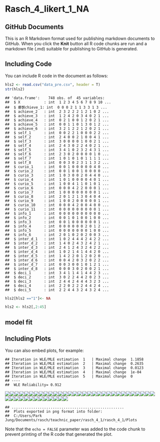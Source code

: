 Rasch\_4\_likert\_1\_NA
================

GitHub Documents
----------------

This is an R Markdown format used for publishing markdown documents to GitHub. When you click the **Knit** button all R code chunks are run and a markdown file (.md) suitable for publishing to GitHub is generated.

Including Code
--------------

You can include R code in the document as follows:

``` r
hls2 <- read.csv("data_pre.csv", header = T)
str(hls2)
```

    ## 'data.frame':    748 obs. of  45 variables:
    ##  $ X           : int  1 2 3 4 5 6 7 8 9 10 ...
    ##  $ 癤풹chieve_1: int  0 0 0 2 1 1 3 3 1 3 ...
    ##  $ achieve_2   : int  2 3 2 2 2 1 2 1 0 2 ...
    ##  $ achieve_3   : int  1 2 4 2 0 3 4 0 2 1 ...
    ##  $ achieve_4   : int  0 2 1 0 0 1 2 0 2 1 ...
    ##  $ achieve_5   : int  0 0 1 1 0 1 3 0 1 2 ...
    ##  $ achieve_6   : int  3 2 1 2 2 1 2 0 2 1 ...
    ##  $ self_1      : int  0 0 2 2 1 0 0 0 2 2 ...
    ##  $ self_2      : int  2 4 0 0 2 1 0 0 4 1 ...
    ##  $ self_3      : int  3 0 0 0 0 1 0 0 2 1 ...
    ##  $ self_4      : int  2 4 3 0 2 2 4 0 2 1 ...
    ##  $ self_5      : int  3 4 1 0 2 3 2 4 3 1 ...
    ##  $ self_6      : int  2 3 0 2 0 0 0 0 1 0 ...
    ##  $ self_7      : int  1 0 1 0 1 0 1 1 1 1 ...
    ##  $ self_8      : int  0 0 3 0 2 3 1 1 3 2 ...
    ##  $ curio_1     : int  0 0 1 0 0 0 0 0 4 0 ...
    ##  $ curio_2     : int  0 0 1 0 0 1 0 0 0 0 ...
    ##  $ curio_3     : int  1 0 3 0 0 2 0 4 4 0 ...
    ##  $ curio_4     : int  1 0 1 0 0 0 0 4 0 1 ...
    ##  $ curio_5     : int  1 0 0 4 1 1 0 1 0 1 ...
    ##  $ curio_6     : int  0 0 0 4 2 2 0 0 0 1 ...
    ##  $ curio_7     : int  1 0 0 0 0 0 0 0 0 1 ...
    ##  $ curio_8     : int  2 0 1 2 1 3 0 4 0 4 ...
    ##  $ curio_9     : int  1 0 0 2 0 0 0 0 0 1 ...
    ##  $ curio_10    : int  0 0 0 4 2 0 0 4 0 0 ...
    ##  $ curio_11    : int  0 0 0 0 0 0 0 0 0 1 ...
    ##  $ info_1      : int  0 0 0 0 0 0 0 0 0 0 ...
    ##  $ info_2      : int  0 0 1 0 1 0 0 1 0 0 ...
    ##  $ info_3      : int  0 0 1 0 0 0 0 0 0 1 ...
    ##  $ info_4      : int  0 0 0 0 0 0 2 0 1 2 ...
    ##  $ info_5      : int  0 0 0 0 0 0 0 1 0 0 ...
    ##  $ info_6      : int  2 0 1 0 2 0 2 0 0 3 ...
    ##  $ inter_d_1   : int  1 0 2 4 4 4 2 4 2 2 ...
    ##  $ inter_d_2   : int  1 4 0 2 4 3 2 4 2 1 ...
    ##  $ inter_d_3   : int  2 4 1 2 4 3 2 4 2 2 ...
    ##  $ inter_d_4   : int  1 0 2 1 4 1 4 4 2 0 ...
    ##  $ inter_d_5   : int  1 4 2 2 0 1 2 0 2 0 ...
    ##  $ inter_d_6   : int  0 0 4 2 0 3 2 0 2 2 ...
    ##  $ inter_d_7   : int  0 0 3 0 0 1 0 1 2 1 ...
    ##  $ inter_d_8   : int  0 0 0 3 0 2 0 0 2 1 ...
    ##  $ deci_1      : int  3 4 1 1 4 1 4 4 2 3 ...
    ##  $ deci_2      : int  3 0 2 2 4 4 2 0 2 3 ...
    ##  $ deci_3      : int  2 4 4 2 4 4 4 3 2 3 ...
    ##  $ deci_4      : int  2 2 0 2 2 2 4 4 2 4 ...
    ##  $ deci_5      : int  2 2 4 4 3 2 4 3 2 4 ...

``` r
hls2[hls2 =="1"]<- NA

hls2 <- hls2[,2:45]
```

model fit
---------

Including Plots
---------------

You can also embed plots, for example:

    ## Iteration in WLE/MLE estimation  1   | Maximal change  1.1858 
    ## Iteration in WLE/MLE estimation  2   | Maximal change  0.2635 
    ## Iteration in WLE/MLE estimation  3   | Maximal change  0.0123 
    ## Iteration in WLE/MLE estimation  4   | Maximal change  1e-04 
    ## Iteration in WLE/MLE estimation  5   | Maximal change  0 
    ## ----
    ##  WLE Reliability= 0.912

![](index_files/figure-markdown_github/plot-1.png)![](index_files/figure-markdown_github/plot-2.png)![](index_files/figure-markdown_github/plot-3.png)![](index_files/figure-markdown_github/plot-4.png)![](index_files/figure-markdown_github/plot-5.png)![](index_files/figure-markdown_github/plot-6.png)![](index_files/figure-markdown_github/plot-7.png)![](index_files/figure-markdown_github/plot-8.png)![](index_files/figure-markdown_github/plot-9.png)![](index_files/figure-markdown_github/plot-10.png)![](index_files/figure-markdown_github/plot-11.png)![](index_files/figure-markdown_github/plot-12.png)![](index_files/figure-markdown_github/plot-13.png)![](index_files/figure-markdown_github/plot-14.png)![](index_files/figure-markdown_github/plot-15.png)![](index_files/figure-markdown_github/plot-16.png)![](index_files/figure-markdown_github/plot-17.png)![](index_files/figure-markdown_github/plot-18.png)![](index_files/figure-markdown_github/plot-19.png)![](index_files/figure-markdown_github/plot-20.png)![](index_files/figure-markdown_github/plot-21.png)![](index_files/figure-markdown_github/plot-22.png)![](index_files/figure-markdown_github/plot-23.png)![](index_files/figure-markdown_github/plot-24.png)![](index_files/figure-markdown_github/plot-25.png)![](index_files/figure-markdown_github/plot-26.png)![](index_files/figure-markdown_github/plot-27.png)![](index_files/figure-markdown_github/plot-28.png)![](index_files/figure-markdown_github/plot-29.png)![](index_files/figure-markdown_github/plot-30.png)![](index_files/figure-markdown_github/plot-31.png)![](index_files/figure-markdown_github/plot-32.png)![](index_files/figure-markdown_github/plot-33.png)![](index_files/figure-markdown_github/plot-34.png)![](index_files/figure-markdown_github/plot-35.png)![](index_files/figure-markdown_github/plot-36.png)![](index_files/figure-markdown_github/plot-37.png)![](index_files/figure-markdown_github/plot-38.png)![](index_files/figure-markdown_github/plot-39.png)![](index_files/figure-markdown_github/plot-40.png)![](index_files/figure-markdown_github/plot-41.png)![](index_files/figure-markdown_github/plot-42.png)![](index_files/figure-markdown_github/plot-43.png)![](index_files/figure-markdown_github/plot-44.png)

    ## ....................................................
    ##  Plots exported in png format into folder:
    ##  C:/Users/Park Jung/Documents/rasch/teachnic_paper/rasch_4_1/rasch_4_1/Plots

Note that the `echo = FALSE` parameter was added to the code chunk to prevent printing of the R code that generated the plot.
